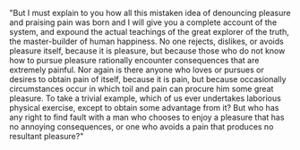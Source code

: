 "But I must explain to you how all this mistaken idea of denouncing pleasure and praising pain was born
 and I will give you a complete account of the system, and expound the actual teachings of the great 
 explorer of the truth, the master-builder of human happiness. No one rejects, dislikes, or avoids 
 pleasure itself, because it is pleasure, but because those who do not know how to pursue pleasure 
 rationally encounter consequences that are extremely painful. Nor again is there anyone who loves or 
 pursues or desires to obtain pain of itself, because it is pain, but because occasionally circumstances 
 occur in which toil and pain can procure him some great pleasure. To take a trivial example, which of us
  ever undertakes laborious physical exercise, except to obtain some advantage from it? But who has any 
  right to find fault with a man who chooses to enjoy a pleasure that has no annoying consequences, or one
   who avoids a pain that produces no resultant pleasure?"
